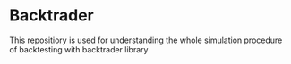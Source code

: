 # Backtrader
This repositiory is used for understanding the whole simulation procedure of backtesting with backtrader library
